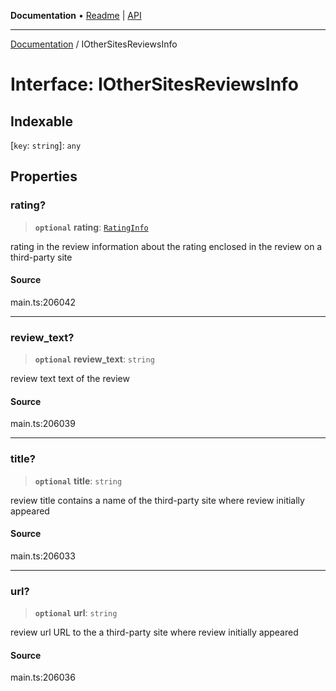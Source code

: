 **Documentation** • [Readme](../README.md) \| [API](../globals.md)

***

[Documentation](../README.md) / IOtherSitesReviewsInfo

# Interface: IOtherSitesReviewsInfo

## Indexable

 \[`key`: `string`\]: `any`

## Properties

### rating?

> **`optional`** **rating**: [`RatingInfo`](../classes/RatingInfo.md)

rating in the review
information about the rating enclosed in the review on a third-party site

#### Source

main.ts:206042

***

### review\_text?

> **`optional`** **review\_text**: `string`

review text
text of the review

#### Source

main.ts:206039

***

### title?

> **`optional`** **title**: `string`

review title
contains a name of the third-party site where review initially appeared

#### Source

main.ts:206033

***

### url?

> **`optional`** **url**: `string`

review url
URL to the a third-party site where review initially appeared

#### Source

main.ts:206036
